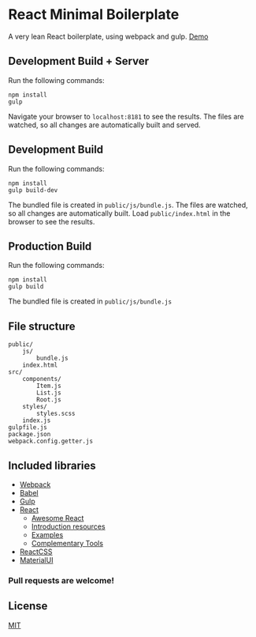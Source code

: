 # React Minimal Boilerplate

A very lean React boilerplate, using webpack and gulp. [Demo](http://liady.github.io/react-webpack-gulp-starter/)

## Development Build + Server
Run the following commands:
```
npm install
gulp
```
Navigate your browser to `localhost:8181` to see the results. The files are watched, so all changes are automatically built and served.

## Development Build
Run the following commands:
```
npm install
gulp build-dev
```
The bundled file is created in `public/js/bundle.js`. The files are watched, so all changes are automatically built.
Load `public/index.html` in the browser to see the results.

## Production Build
Run the following commands:
```
npm install
gulp build
```
The bundled file is created in `public/js/bundle.js`

## File structure
```
public/
    js/
        bundle.js
    index.html
src/
    components/
        Item.js
        List.js
        Root.js
    styles/
        styles.scss
    index.js
gulpfile.js
package.json
webpack.config.getter.js
```

## Included libraries
- [Webpack](http://webpack.github.io/)
- [Babel](https://babeljs.io/)
- [Gulp](http://gulpjs.com/)
- [React](http://facebook.github.io/react/)
    - [Awesome React](https://github.com/enaqx/awesome-react)
    - [Introduction resources](https://github.com/facebook/react/wiki/Articles-and-Videos)
    - [Examples](https://github.com/facebook/react/wiki/Examples)
    - [Complementary Tools](https://github.com/facebook/react/wiki/Complementary-Tools)
- [ReactCSS](http://reactcss.com/)
- [MaterialUI](http://material-ui.com/)

### Pull requests are welcome!

## License

[MIT](http://rem.mit-license.org)
